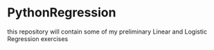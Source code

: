 # PythonRegression
this repository will contain some of my preliminary Linear and Logistic Regression exercises
